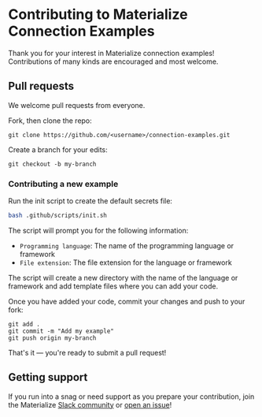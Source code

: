 # Contributing to Materialize Connection Examples

Thank you for your interest in Materialize connection examples!
Contributions of many kinds are encouraged and most welcome.

## Pull requests

We welcome pull requests from everyone.

Fork, then clone the repo:

```
git clone https://github.com/<username>/connection-examples.git
```

Create a branch for your edits:

```
git checkout -b my-branch
```

### Contributing a new example

Run the init script to create the default secrets file:

```bash
bash .github/scripts/init.sh
```

The script will prompt you for the following information:
- `Programming language`: The name of the programming language or framework
- `File extension`: The file extension for the language or framework

The script will create a new directory with the name of the language or framework
and add template files where you can add your code.

Once you have added your code, commit your changes and push to your fork:

```
git add .
git commit -m "Add my example"
git push origin my-branch
```

That's it — you're ready to submit a pull request!

## Getting support

If you run into a snag or need support as you prepare your contribution, join the Materialize [Slack community](https://materialize.com/s/chat) or [open an issue](https://github.com/MaterializeInc/connection-examples/issues/new)!
